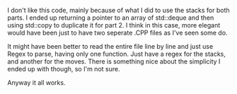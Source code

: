 I don't like this code, mainly because of what I did to use the stacks for both parts. I ended up returning a pointer to an array of std::deque
and then using std::copy to duplicate it for part 2. I think in this case, more elegant would have been just to have two seperate .CPP files as I've seen some do. 

It might have been better to read the entire file line by line and just use Regex to parse, having only one function. Just have a regex for
the stacks, and another for the moves. There is something nice about the simplicity I ended up with though, so I'm not sure.

Anyway it all works. 
